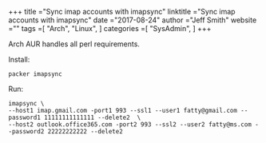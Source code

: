 +++ 
title ="Sync imap accounts with imapsync" 
linktitle ="Sync imap accounts with imapsync" 
date ="2017-08-24" 
author ="Jeff Smith"
website ="" 
tags =[ "Arch", "Linux",  ] 
categories =[ "SysAdmin",  ] 
+++ 

Arch AUR handles all perl requirements.

Install:

    packer imapsync

Run:

    imapsync \
    --host1 imap.gmail.com -port1 993 --ssl1 --user1 fatty@gmail.com --password1 11111111111111 --delete2  \
    --host2 outlook.office365.com -port2 993 --ssl2 --user2 fatty@ms.com --password2 22222222222 --delete2

 
